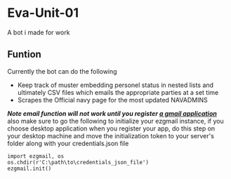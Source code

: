 # Eva-Unit-01
A bot i made for work

## Funtion
Currently the bot can do the following
- Keep track of muster embedding personel status in nested lists and ultimately CSV files which emails the appropriate parties at a set time
- Scrapes the Official navy page for the most updated NAVADMINS

***Note email function will not work until you register [a gmail application](https://developers.google.com/gmail/api/quickstart/python/)*** 
also make sure to go the following to initialize your ezgmail instance, if you choose desktop application when you register your app, do this step on your desktop machine and move the initialization token to your server's folder along with your credentials.json file
```
import ezgmail, os
os.chdir(r'C:\path\to\credentials_json_file')
ezgmail.init()
```
